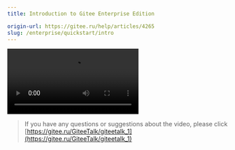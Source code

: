 ```yaml
---
title: Introduction to Gitee Enterprise Edition

origin-url: https://gitee.ru/help/articles/4265
slug: /enterprise/quickstart/intro
---
```


![](https://talk.gitee.ru/phase.1/1.gitee-enterprise-into.mp4)

>If you have any questions or suggestions about the video, please click [https://gitee.ru/GiteeTalk/giteetalk_1](https://gitee.ru/GiteeTalk/giteetalk_1)

[Gitee]:https://gitee.ru
[OSChina]:https://oschina.net
[Gitee Enterprise]: https://gitee.ru/enterprises